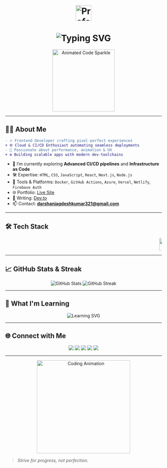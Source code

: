 <!-- Animated Gradient Header -->
<div align="center">
  <h1>
    <img src="https://raw.githubusercontent.com/Ileriayo/markdown-badges/master/svg/Very%20Professional.svg" alt="Professional Badge" height="50" />
  </h1>
  <h1>
    <img src="https://readme-typing-svg.herokuapp.com?font=Fira+Code&size=32&pause=1000&center=true&width=850&lines=Hi+👋,+I'm+Darshan+Kumar!|Frontend+Maestro+🚀+|+Cloud+&+CI/CD+Virtuoso+☁️" alt="Typing SVG" />
  </h1>
  <p>
    <img src="https://media.giphy.com/media/26tPplGWjN0xLybiU/giphy.gif" alt="Animated Code Sparkle" width="200" />
  </p>
</div>

---

## 👨‍💻 About Me
```diff
- 🔥 Frontend Developer crafting pixel-perfect experiences
+ 🌐 Cloud & CI/CD Enthusiast automating seamless deployments
- 🎯 Passionate about performance, animation & UX
+ ⚙️ Building scalable apps with modern dev-toolchains
```

- 🔭 I’m currently exploring **Advanced CI/CD pipelines** and **Infrastructure as Code**
- 🛠️ Expertise: `HTML`, `CSS`, `JavaScript`, `React`, `Next.js`, `Node.js`
- 🚀 Tools & Platforms: `Docker`, `GitHub Actions`, `Azure`, `Vercel`, `Netlify`, `Firebase Auth`
- 🌐 Portfolio: [Live Site](https://shimmering-nougat-eeb51e.netlify.app/)
- 📝 Writing: [Dev.to](https://dev.to/darshan_kumar_c9883cffc18)
- 📫 Contact: **darshanjagdeshkumar321@gmail.com**

---

## 🛠️ Tech Stack

<marquee behavior="scroll" direction="left" scrollamount="10">
  <img src="https://skillicons.dev/icons?i=html,css,js,react,nextjs,nodejs,docker,githubactions,azure,vercel,netlify,firebase" height="40" />
</marquee>

---

## 📈 GitHub Stats & Streak
<div align="center">
  <img src="https://github-readme-stats.vercel.app/api?username=darshan-kumar&show_icons=true&theme=dark&border_radius=20&cache_seconds=86400" alt="GitHub Stats" />
  <img src="https://github-readme-streak-stats.herokuapp.com/?user=darshan-kumar&theme=dark&fire=FFA500&currStreakNum=FFFFFF" alt="GitHub Streak" />
</div>

---

## 🎯 What I'm Learning

<div align="center">
  <img src="https://readme-typing-svg.herokuapp.com?font=Fira+Code&size=20&pause=800&center=true&width=700&lines=TypeScript;Terraform;Kubernetes;GraphQL" alt="Learning SVG" />
</div>

---

## 🌐 Connect with Me
<p align="center">
  <a href="https://dev.to/darshan_kumar_c9883cffc18"><img src="https://img.shields.io/badge/Dev.to-0A0A0A?style=for-the-badge&logo=dev.to&logoColor=white" /></a>
  <a href="https://twitter.com/darshanjagdeshkumar"><img src="https://img.shields.io/badge/Twitter-1DA1F2?style=for-the-badge&logo=twitter&logoColor=white" /></a>
  <a href="https://linkedin.com/in/darshan-kumar-648697299"><img src="https://img.shields.io/badge/LinkedIn-0077B5?style=for-the-badge&logo=linkedin&logoColor=white" /></a>
  <a href="https://github.com/darshan-kumar"><img src="https://img.shields.io/badge/GitHub-181717?style=for-the-badge&logo=github&logoColor=white" /></a>
  <a href="https://www.instagram.com/darshanjagdeshkumar"><img src="https://img.shields.io/badge/Instagram-E4405F?style=for-the-badge&logo=instagram&logoColor=white" /></a>
</p>

---

<p align="center">
  <img src="https://media.giphy.com/media/3o6ZtpxSZbQRRnwCKQ/giphy.gif" alt="Coding Animation" width="300" />
</p>

> _<i>Strive for progress, not perfection.</i>_

